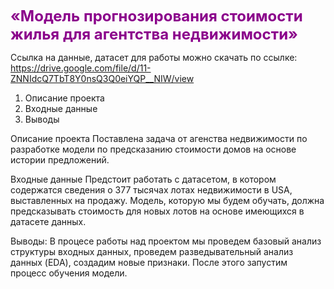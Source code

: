 <font color=#8B008B size=5> **«Модель прогнозирования стоимости жилья для агентства недвижимости»**</font>

Ссылка на данные, датасет для работы можно скачать по ссылке: https://drive.google.com/file/d/11-ZNNIdcQ7TbT8Y0nsQ3Q0eiYQP__NIW/view
1. Описание проекта
2. Входные данные
3. Выводы

Описание проекта
Поставлена задача от агенства недвижимости по разработке модели по предсказанию стоимости домов на основе истории предложений.

Входные данные
Предстоит работать с датасетом, в котором содержатся сведения о 377 тысячах лотах недвижимости в USA, выставленных на продажу. Модель, которую мы будем обучать, должна предсказывать стоимость для новых лотов на основе имеющихся в датасете данных.



Выводы:
В процесе работы над проектом мы проведем базовый анализ структуры входных данных, проведем разведывательный анализ данных (EDA), создадим новые признаки. После этого запустим процесс обучения модели.

